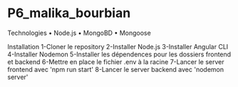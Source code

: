 # P6_malika_bourbian
Technologies
• Node.js • MongoBD • Mongoose
 
Installation
1-Cloner le repository
2-Installer Node.js
3-Installer Angular CLI
4-Installer Nodemon
5-Installer les dépendences pour les dossiers frontend et backend
6-Mettre en place le fichier .env à la racine
7-Lancer le server frontend avec 'npm run start'
8-Lancer le server backend avec 'nodemon server'

